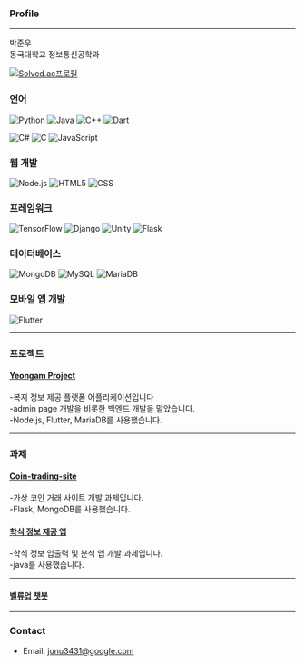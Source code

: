 ### Profile
---
박준우<br>
동국대학교 정보통신공학과

[![Solved.ac프로필](http://mazassumnida.wtf/api/v2/generate_badge?boj=tigerwuy)](https://solved.ac/tigerwuy)

### 언어
![Python](https://img.shields.io/badge/Python-3766AB?style=flat-square&logo=Python&logoColor=white)
![Java](https://img.shields.io/badge/Java-3766AB?style=flat-square&logo=Java&logoColor=white)
![C++](https://img.shields.io/badge/C%2B%2B-00599C?style=flat-square&logo=C%2B%2B&logoColor=white)
![Dart](https://img.shields.io/badge/Dart-0175C2?style=flat-square&logo=Dart&logoColor=white)

![C#](https://img.shields.io/badge/C%23-239120?style=flat-square&logo=C%20Sharp&logoColor=white)
![C](https://img.shields.io/badge/C-00599C?style=flat-square&logo=C&logoColor=white)
![JavaScript](https://img.shields.io/badge/JavaScript-7DF1E?style=flat-square&logo=JavaScript&logoColor=white)

### 웹 개발
![Node.js](https://img.shields.io/badge/Node.js-339933?style=flat-square&logo=Node.js&logoColor=white)
![HTML5](https://img.shields.io/badge/HTML5-E34F26?style=flat-square&logo=HTML5&logoColor=white)
![CSS](https://img.shields.io/badge/CSS-1572B6?style=flat-square&logo=CSS&logoColor=white)

### 프레임워크
![TensorFlow](https://img.shields.io/badge/TensorFlow-FF6F00?style=flat-square&logo=TensorFlow&logoColor=white)
![Django](https://img.shields.io/badge/Django-092E20?style=flat-square&logo=Django&logoColor=white)
![Unity](https://img.shields.io/badge/Unity-100000?style=flat-square&logo=unity&logoColor=white)
![Flask](https://img.shields.io/badge/Flask-000000?style=flat-square&logo=Flask&logoColor=white)

### 데이터베이스
![MongoDB](https://img.shields.io/badge/MongoDB-47A248?style=flat-square&logo=MongoDB&logoColor=white)
![MySQL](https://img.shields.io/badge/MySQL-4479A1?style=flat-square&logo=MySQL&logoColor=white)
![MariaDB](https://img.shields.io/badge/MariaDB-003545?style=flat-square&logo=MariaDB&logoColor=white)

### 모바일 앱 개발
![Flutter](https://img.shields.io/badge/Flutter-02569B?style=flat-square&logo=flutter&logoColor=white)

---

### 프로젝트
#### [Yeongam Project](https://github.com/Einaaaaa/Yeongam-project)
-복지 정보 제공 플랫폼 어플리케이션입니다<br>
-admin page 개발을 비롯한 백엔드 개발을 맡았습니다.<br>
-Node.js, Flutter, MariaDB를 사용했습니다.

---

### 과제
#### [Coin-trading-site](https://github.com/Joonw00/Software-Engineering)
-가상 코인 거래 사이트 개발 과제입니다.<br>
-Flask, MongoDB를 사용했습니다.

#### [학식 정보 제공 앱](https://github.com/Joonw00/MobileSoft)
-학식 정보 입출력 및 분석 앱 개발 과제입니다.<br>
-java를 사용했습니다.

---

#### [벨류업 챗봇](https://github.com/Joonw00/Value_Up_Chatbot)
---

### Contact
- Email: junu3431@google.com

